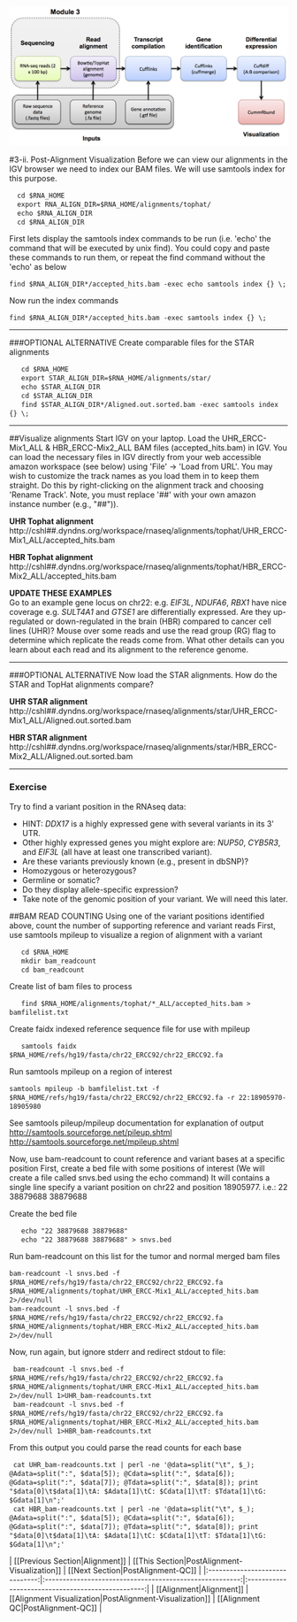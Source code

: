 ![RNA-seq Flowchart - Module 3](Images/RNA-seq_Flowchart3.png)

#3-ii. Post-Alignment Visualization
Before we can view our alignments in the IGV browser we need to index our BAM files.  We will use samtools index for this purpose.

      cd $RNA_HOME
      export RNA_ALIGN_DIR=$RNA_HOME/alignments/tophat/
      echo $RNA_ALIGN_DIR
      cd $RNA_ALIGN_DIR
	
First lets display the samtools index commands to be run (i.e. 'echo' the command that will be executed by unix find). You could copy and paste these commands to run them, or repeat the find command without the 'echo' as below

    find $RNA_ALIGN_DIR*/accepted_hits.bam -exec echo samtools index {} \;
	        
Now run the index commands

    find $RNA_ALIGN_DIR*/accepted_hits.bam -exec samtools index {} \;

---
###OPTIONAL ALTERNATIVE
Create comparable files for the STAR alignments

       cd $RNA_HOME
       export STAR_ALIGN_DIR=$RNA_HOME/alignments/star/
       echo $STAR_ALIGN_DIR
       cd $STAR_ALIGN_DIR
       find $STAR_ALIGN_DIR*/Aligned.out.sorted.bam -exec samtools index {} \;
---

##Visualize alignments
Start IGV on your laptop. Load the UHR_ERCC-Mix1_ALL & HBR_ERCC-Mix2_ALL BAM files (accepted_hits.bam) in IGV. You can load the necessary files in IGV directly from your web accessible amazon workspace (see below) using 'File' -> 'Load from URL'. You may wish to customize the track names as you load them in to keep them straight. Do this by right-clicking on the alignment track and choosing 'Rename Track'. Note, you must replace '##' with your own amazon instance number (e.g., "##")).

**UHR Tophat alignment**
http://cshl##.dyndns.org/workspace/rnaseq/alignments/tophat/UHR_ERCC-Mix1_ALL/accepted_hits.bam

**HBR Tophat alignment**
http://cshl##.dyndns.org/workspace/rnaseq/alignments/tophat/HBR_ERCC-Mix2_ALL/accepted_hits.bam

**UPDATE THESE EXAMPLES**<br>
Go to an example gene locus on chr22:
 e.g. *EIF3L*, *NDUFA6*, *RBX1* have nice coverage
 e.g. *SULT4A1* and *GTSE1* are differentially expressed. Are they up-regulated or down-regulated in the brain (HBR) compared to cancer cell lines (UHR)?
 Mouse over some reads and use the read group (RG) flag to determine which replicate the reads come from. What other details can you learn about each read and its alignment to the reference genome.

---
###OPTIONAL ALTERNATIVE
Now load the STAR alignments. How do the STAR and TopHat alignments compare?

**UHR STAR alignment**
http://cshl##.dyndns.org/workspace/rnaseq/alignments/star/UHR_ERCC-Mix1_ALL/Aligned.out.sorted.bam

**HBR STAR alignment**
http://cshl##.dyndns.org/workspace/rnaseq/alignments/star/HBR_ERCC-Mix2_ALL/Aligned.out.sorted.bam

---

### Exercise
Try to find a variant position in the RNAseq data:  
- HINT: *DDX17* is a highly expressed gene with several variants in its 3' UTR.  
- Other highly expressed genes you might explore are: *NUP50*, *CYB5R3*, and *EIF3L* (all have at least one transcribed variant).  
- Are these variants previously known (e.g., present in dbSNP)?  
- Homozygous or heterozygous?  
- Germline or somatic?  
- Do they display allele-specific expression?  
- Take note of the genomic position of your variant. We will need this later.  
	
##BAM READ COUNTING
Using one of the variant positions identified above, count the number of supporting reference and variant reads
First, use samtools mpileup to visualize a region of alignment with a variant

       cd $RNA_HOME
       mkdir bam_readcount
       cd bam_readcount
	
Create list of bam files to process

       find $RNA_HOME/alignments/tophat/*_ALL/accepted_hits.bam > bamfilelist.txt
	
Create faidx indexed reference sequence file for use with mpileup

       samtools faidx $RNA_HOME/refs/hg19/fasta/chr22_ERCC92/chr22_ERCC92.fa
	
Run samtools mpileup on a region of interest

    samtools mpileup -b bamfilelist.txt -f $RNA_HOME/refs/hg19/fasta/chr22_ERCC92/chr22_ERCC92.fa -r 22:18905970-18905980
	
See samtools pileup/mpileup documentation for explanation of output
 http://samtools.sourceforge.net/pileup.shtml
 http://samtools.sourceforge.net/mpileup.shtml
	
Now, use bam-readcount to count reference and variant bases at a specific position
First, create a bed file with some positions of interest (We will create a file called snvs.bed using the echo command)
It will contains a single line specify a variant position on chr22 and position 18905977.  i.e.:
22	38879688	38879688
	
Create the bed file

       echo "22 38879688 38879688"
       echo "22 38879688 38879688" > snvs.bed
	
Run bam-readcount on this list for the tumor and normal merged bam files

    bam-readcount -l snvs.bed -f $RNA_HOME/refs/hg19/fasta/chr22_ERCC92/chr22_ERCC92.fa $RNA_HOME/alignments/tophat/UHR_ERCC-Mix1_ALL/accepted_hits.bam 2>/dev/null
    bam-readcount -l snvs.bed -f $RNA_HOME/refs/hg19/fasta/chr22_ERCC92/chr22_ERCC92.fa $RNA_HOME/alignments/tophat/HBR_ERCC-Mix2_ALL/accepted_hits.bam 2>/dev/null

Now, run again, but ignore stderr and redirect stdout to file:

     bam-readcount -l snvs.bed -f $RNA_HOME/refs/hg19/fasta/chr22_ERCC92/chr22_ERCC92.fa $RNA_HOME/alignments/tophat/UHR_ERCC-Mix1_ALL/accepted_hits.bam 2>/dev/null 1>UHR_bam-readcounts.txt
     bam-readcount -l snvs.bed -f $RNA_HOME/refs/hg19/fasta/chr22_ERCC92/chr22_ERCC92.fa $RNA_HOME/alignments/tophat/HBR_ERCC-Mix2_ALL/accepted_hits.bam 2>/dev/null 1>HBR_bam-readcounts.txt
	
From this output you could parse the read counts for each base

     cat UHR_bam-readcounts.txt | perl -ne '@data=split("\t", $_); @Adata=split(":", $data[5]); @Cdata=split(":", $data[6]); @Gdata=split(":", $data[7]); @Tdata=split(":", $data[8]); print "$data[0]\t$data[1]\tA: $Adata[1]\tC: $Cdata[1]\tT: $Tdata[1]\tG: $Gdata[1]\n";'
     cat HBR_bam-readcounts.txt | perl -ne '@data=split("\t", $_); @Adata=split(":", $data[5]); @Cdata=split(":", $data[6]); @Gdata=split(":", $data[7]); @Tdata=split(":", $data[8]); print "$data[0]\t$data[1]\tA: $Adata[1]\tC: $Cdata[1]\tT: $Tdata[1]\tG: $Gdata[1]\n";'

| [[Previous Section|Alignment]] | [[This Section|PostAlignment-Visualization]]            | [[Next Section|PostAlignment-QC]] |
|:------------------------------:|:-------------------------------------------------------:|:-------------------------------------------------:|
| [[Alignment|Alignment]]        | [[Alignment Visualization|PostAlignment-Visualization]] | [[Alignment QC|PostAlignment-QC]]      |
